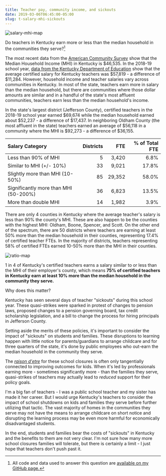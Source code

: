 ```yaml
---
title: Teacher pay, community income, and sickouts
date: 2019-03-06T06:45:00-05:00
slug: t-salary-mhi-sickouts
---
```


![salary-mhi-map](/files/salary_mhi_map.png)

Do teachers in Kentucky earn more or less than the median household in the communities they serve?[^1]

The most recent data from the [American Community Survey](https://factfinder.census.gov/faces/nav/jsf/pages/index.xhtml) show that the Median Household Income (MHI) in Kentucky is $46,535. In the 2018-19 school year, [data from the Kentucky Department of Education](https://education.ky.gov/districts/FinRept/Pages/School%20District%20Personnel%20Information.aspx ) show that the average certified salary for Kentucky teachers was $57,819 - a difference of $11,284. However, household income and teacher salaries vary across communities in Kentucky. In most of the state, teachers earn more in salary than the median household, but there are communities where those dollar amounts are similar and in a handful of the state's most affluent communities, teachers earn less than the median household's income.

In the state's largest district (Jefferson County), certified teachers in the 2018-19 school year earned $69,674 while the median household earned about $52,237 - a difference of $17,437. In neighboring Oldham County (the most affluent in the state) teachers earned an average of $56,118 in a community where the MHI is $92,273 - a difference of $36,155.

| Salary Category                         | Districts | FTE | % of Total FTE|
|:-----------------|-----:|-----:|------:|
| Less than 90% of MHI                     |   5 |   3,420 |    6.8% |
| Similar to MHI (+/- 10%)                 |   33|   9,021 |    17.8% |
| Slightly more than MHI (10-50%)          |   85|  29,352 |    58.0% |
| Significantly more than MHI (50-200%)    |   36|   6,823 |    13.5% |
| More than double MHI                     |   14|   1,982 |    3.9% |

There are only 4 counties in Kentucky where the average teacher's salary is less than 90% the county's MHI. These are also happen to be the counties with the highest MHI: Oldham, Boone, Spencer, and Scott. On the other end of the spectrum, there are 50 districts where teachers are earning at least 50% more than the median household in their counties, representing 17.4% of certified teacher FTEs. In the majority of districts, teachers representing 58% of certified FTEs earned 10-50% more than the MHI in their counties.

![ratio-map](/files/ratio_map.png)

1 in 4 of Kentucky's certified teachers earns a salary similar to or less than the MHI of their employer's county, which means **75% of certified teachers in Kentucky earn at least 10% more than the median household in the community they serve.**

Why does this matter? 

Kentucky has seen several days of teacher "sickouts" during this school year. These quasi-strikes were sparked in protest of changes to pension laws, proposed changes to a pension governing board, tax credit scholarship legislation, and a bill to change the process for hiring principals in Jefferson County. 

Setting aside the merits of these policies, it's important to consider the impact of "sickouts" on students and families. These disruptions to learning happen with little notice for parents/guardians to arrange childcare and for three quarters of the state, it's done by public employees who out-earn the median household in the community they serve. 

The [*raison d'etre*](https://en.wiktionary.org/wiki/raison_d%27être) for these school closures is often only tangentially connected to improving outcomes for kids. When it's led by professionals earning more - sometimes significantly more - than the families they serve, quasi-strikes of teachers may actually lead to *reduced* support for their policy goals. 

I'm a big fan of teachers - I was a public school teacher and my sister has made it her career. But I would urge Kentucky's teachers to consider the impact of school shutdowns on kids and families they serve before further utilizing that tactic. The vast majority of homes in the communities they serve may not have the means to arrange childcare on short notice and disrupting the learning process may be even more harmful for economically disadvantaged students. 

In the end, students and families bear the costs of "sickouts" in Kentucky and the benefits to them are not very clear. I'm not sure how many more school closures families will tolerate, but there is certainly a limit - I just hope that teachers don't push past it. 

[^1]: All code and data used to answer this question are [available on my GitHub page.](https://github.com/alspur/ky-mhi-teacher-salary)